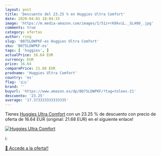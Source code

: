 ```yaml
---
layout: post
title: 'Descuento del 23.25 % en Huggies Ultra Comfort'
date: 2020-04-01 18:04:33
image: 'https://m.media-amazon.com/images/I/51z+rK8kviL._SL400_.jpg'
comments: true
category: ofertas
author: ring
slug: 'B075LDWPKF-es Huggies Ultra Comfort'
sku: 'B075LDWPKF-es'
tags: [ 'huggies', ]
actualPrice: 16.64 EUR
currency: EUR
price: 16.64
comparePrice: 21.68 EUR
prodname: 'Huggies Ultra Comfort'
country: 'es'
flag: '🇪🇸'
brand: ''
buyurl: 'https://www.amazon.es/dp/B075LDWPKF/?tag=tolees-21'
descuento: '23.25'
average: '17.373333333333335'
---
```


Tienes [Huggies Ultra Comfort](https://www.amazon.es/dp/B075LDWPKF/?tag=tolees-21) con un 23.25 % de descuento con precio de oferta de 16.64 EUR (original: 21.68 EUR) en el siguiente enlace!

[![Huggies Ultra Comfort](https://m.media-amazon.com/images/I/51z+rK8kviL._SL400_.jpg)](https://www.amazon.es/dp/B075LDWPKF/?tag=tolees-21)

ℹ️:


[🛒 Accede a la oferta!!](https://www.amazon.es/dp/B075LDWPKF/?tag=tolees-21)

